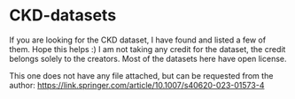 # CKD-datasets
If you are looking for the CKD dataset, I have found and listed a few of them. Hope this helps :) 
I am not taking any credit for the dataset, the credit belongs solely to the creators. Most of the datasets here have open license. 


This one does not have any file attached, but can be requested from the author: https://link.springer.com/article/10.1007/s40620-023-01573-4
